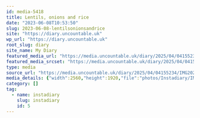 ```yaml
---
id: media-5418
title: Lentils, onions and rice
date: "2023-06-08T10:53:50"
slug: 2023-06-08-lentilsonionsandrice
site: "https://diary.uncountable.uk"
wp_url: "https://diary.uncountable.uk"
root_slug: diary
site_name: My Diary
featured_media_url: "https://media.uncountable.uk/diary/2025/04/04155234/IMG20230608115350-scaled.webp"
featured_media_srcset: "https://media.uncountable.uk/diary/2025/04/04155234/IMG20230608115350-300x225.webp 300w, https://media.uncountable.uk/diary/2025/04/04155234/IMG20230608115350-1024x768.webp 1024w, https://media.uncountable.uk/diary/2025/04/04155234/IMG20230608115350-150x150.webp 150w, https://media.uncountable.uk/diary/2025/04/04155234/IMG20230608115350-640x480.webp 640w, https://media.uncountable.uk/diary/2025/04/04155234/IMG20230608115350-scaled.webp 2560w"
type: media
source_url: "https://media.uncountable.uk/diary/2025/04/04155234/IMG20230608115350-scaled.webp"
media_details: {"width":2560,"height":1920,"file":"photos/Instadiary/IMG20230608115350-scaled.webp","filesize":263322,"sizes":{"medium":{"file":"IMG20230608115350-300x225.webp","width":300,"height":225,"filesize":17776,"mime_type":"image/webp","source_url":"https://media.uncountable.uk/diary/2025/04/04155234/IMG20230608115350-300x225.webp"},"large":{"file":"IMG20230608115350-1024x768.webp","width":1024,"height":768,"filesize":95478,"mime_type":"image/webp","source_url":"https://media.uncountable.uk/diary/2025/04/04155234/IMG20230608115350-1024x768.webp"},"thumbnail":{"file":"IMG20230608115350-150x150.webp","width":150,"height":150,"filesize":7638,"mime_type":"image/webp","source_url":"https://media.uncountable.uk/diary/2025/04/04155234/IMG20230608115350-150x150.webp"},"mobwidth":{"file":"IMG20230608115350-640x480.webp","width":640,"height":480,"filesize":51874,"mime_type":"image/webp","source_url":"https://media.uncountable.uk/diary/2025/04/04155234/IMG20230608115350-640x480.webp"},"full":{"file":"IMG20230608115350-scaled.webp","width":2560,"height":1920,"mime_type":"image/webp","source_url":"https://media.uncountable.uk/diary/2025/04/04155234/IMG20230608115350-scaled.webp"}},"image_meta":{"aperture":"0","credit":"","camera":"","caption":"","created_timestamp":"0","copyright":"","focal_length":"0","iso":"0","shutter_speed":"0","title":"","orientation":"0","keywords":[]},"original_image":"IMG20230608115350.webp"}
category: []
tag:
  - name: instadiary
    slug: instadiary
    id: 5
---
```


